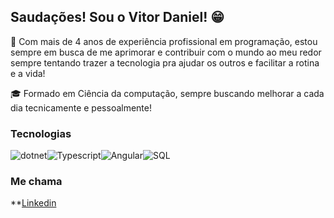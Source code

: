 ## Saudações! Sou o Vitor Daniel! 😁 

 🚀 Com mais de 4 anos de experiência profissional em programação, estou sempre em busca de me aprimorar e contribuir com o mundo ao meu redor sempre tentando trazer a tecnologia pra ajudar os outros e facilitar a rotina e a vida!

  🎓 Formado em Ciência da computação, sempre buscando melhorar a cada dia tecnicamente e pessoalmente!

### Tecnologias
![dotnet](https://img.shields.io/badge/dotnet-%2320232a.svg?style=for-the-badge&logo=dotnet&logoColor=#512BD4)![Typescript](https://img.shields.io/badge/typescript-%2320232a.svg?style=for-the-badge&logo=typescript&logoColor=#3178C6)![Angular](https://img.shields.io/badge/angular-%2320232a.svg?style=for-the-badge&logo=angular&logoColor=#0F0F11)![SQL](https://img.shields.io/badge/postgresql-%2320232a.svg?style=for-the-badge&logo=postgresql&logoColor=#0F0F11)

### Me chama
**[Linkedin](https://www.linkedin.com/in/vitordanieldev/)